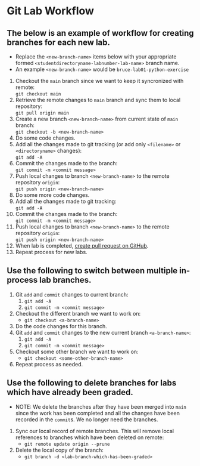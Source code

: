 # Git Lab Workflow

## The below is an example of workflow for creating branches for each new lab.

* Replace the `<new-branch-name>` items below with your appropriate formed `<studentdirectoryname-labnumber-lab-name>` branch name.
* An example `<new-branch-name>` would be `bruce-lab01-python-exercise`

1. Checkout the `main` branch since we want to keep it syncronized with remote:  
    `git checkout main`
1. Retrieve the remote changes to `main` branch and sync them to local repository:  
    `git pull origin main`
1. Create a new branch `<new-branch-name>` from current state of `main` branch:  
    `git checkout -b <new-branch-name>`
1. Do some code changes.
1. Add all the changes made to git tracking (or add only `<filename>` or `<directoryname>` changes):  
    `git add -A`
1. Commit the changes made to the branch:  
    `git commit -m <commit message>`
1. Push local changes to branch `<new-branch-name>` to the remote repository `origin`:  
    `git push origin <new-branch-name>`
1. Do some more code changes.
1. Add all the changes made to git tracking:  
    `git add -A`
1. Commit the changes made to the branch:  
    `git commit -m <commit message>`
1. Push local changes to branch `<new-branch-name>` to the remote repository `origin`:  
    `git push origin <new-branch-name>`
1. When lab is completed, [create pull request on GitHub](10%20GitHub%20Pull%20Request.md).
1. Repeat process for new labs.

## Use the following to switch between multiple in-process lab branches.

1. Git `add` and `commit` changes to current branch:  
    1. `git add -A`
    1. `git commit -m <commit message>`
1. Checkout the different branch we want to work on:  
    * `git checkout <a-branch-name>`
1. Do the code changes for this branch.
1. Git `add` and `commit` changes to the new current branch `<a-branch-name>`:  
    1. `git add -A`
    1. `git commit -m <commit message>`
1. Checkout some other branch we want to work on:  
    * `git checkout <some-other-branch-name>`
1. Repeat process as needed.

## Use the following to delete branches for labs which have already been graded.
* NOTE: We delete the branches after they have been merged into `main` since the work has been completed and all the changes have been recorded in the `commit`s. We no longer need the branches.

1. Sync our local record of remote branches. This will remove local references to branches which have been deleted on remote:  
    * `git remote update origin --prune`
1. Delete the local copy of the branch:  
    * `git branch -d <lab-branch-which-has-been-graded>`
